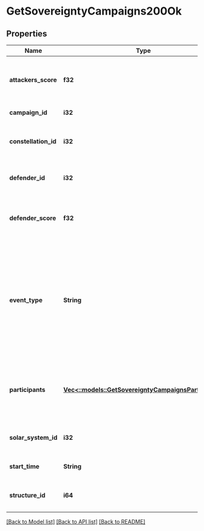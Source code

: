 # GetSovereigntyCampaigns200Ok

## Properties
Name | Type | Description | Notes
------------ | ------------- | ------------- | -------------
**attackers_score** | **f32** | Score for all attacking parties, only present in Defense Events.  | [optional] [default to null]
**campaign_id** | **i32** | Unique ID for this campaign. | [default to null]
**constellation_id** | **i32** | The constellation in which the campaign will take place.  | [default to null]
**defender_id** | **i32** | Defending alliance, only present in Defense Events  | [optional] [default to null]
**defender_score** | **f32** | Score for the defending alliance, only present in Defense Events.  | [optional] [default to null]
**event_type** | **String** | Type of event this campaign is for. tcu_defense, ihub_defense and station_defense are referred to as \&quot;Defense Events\&quot;, station_freeport as \&quot;Freeport Events\&quot;.  | [default to null]
**participants** | [**Vec<::models::GetSovereigntyCampaignsParticipant>**](get_sovereignty_campaigns_participant.md) | Alliance participating and their respective scores, only present in Freeport Events.  | [optional] [default to null]
**solar_system_id** | **i32** | The solar system the structure is located in.  | [default to null]
**start_time** | **String** | Time the event is scheduled to start.  | [default to null]
**structure_id** | **i64** | The structure item ID that is related to this campaign.  | [default to null]

[[Back to Model list]](../README.md#documentation-for-models) [[Back to API list]](../README.md#documentation-for-api-endpoints) [[Back to README]](../README.md)


